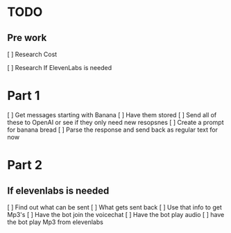 # TODO
## Pre work
[ ] Research Cost

[ ] Research If ElevenLabs is needed
# Part 1
[ ] Get messages starting with Banana
[ ] Have them stored
[ ] Send all of these to OpenAI or see if they only need new resopsnes
[ ] Create a prompt for banana bread
[ ] Parse the response and send back as regular text for now
# Part 2
## If elevenlabs is needed
[ ] Find out what can be sent
[ ] What gets sent back
[ ] Use that info to get Mp3's
[ ] Have the bot join the voicechat
[ ] Have the bot play audio
[ ] have the bot play Mp3 from elevenlabs
